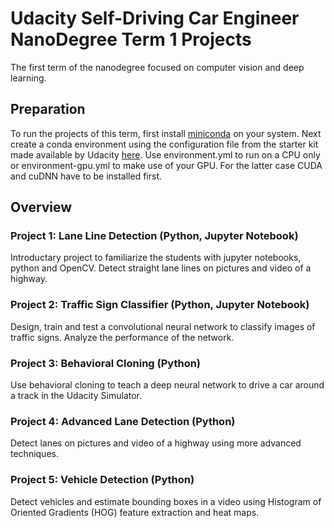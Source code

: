 # Udacity Self-Driving Car Engineer NanoDegree Term 1 Projects

The first term of the nanodegree focused on computer vision and deep learning.

## Preparation

To run the projects of this term, first install [miniconda](http://conda.pydata.org/miniconda.html) on your system.
Next create a conda environment using the configuration file from the starter kit made available by Udacity [here](https://github.com/udacity/CarND-Term1-Starter-Kit). Use environment.yml to run on a CPU only or environment-gpu.yml to make use of your GPU. For the latter case CUDA and cuDNN have to be installed first.

## Overview

### Project 1: Lane Line Detection (Python, Jupyter Notebook)
Introductary project to familiarize the students with jupyter notebooks, python and OpenCV. Detect straight lane lines on pictures and video of a highway.

### Project 2: Traffic Sign Classifier (Python, Jupyter Notebook)
Design, train and test a convolutional neural network to classify images of traffic signs. Analyze the performance of the network.

### Project 3: Behavioral Cloning (Python)
Use behavioral cloning to teach a deep neural network to drive a car around a track in the Udacity Simulator.

### Project 4: Advanced Lane Detection (Python)
Detect lanes on pictures and video of a highway using more advanced techniques.

### Project 5: Vehicle Detection (Python)
Detect vehicles and estimate bounding boxes in a video using Histogram of Oriented Gradients (HOG) feature extraction and heat maps.